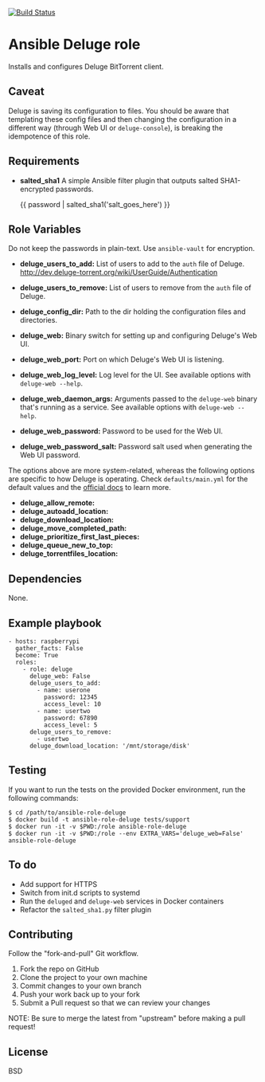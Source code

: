 [![Build Status](https://travis-ci.org/danvaida/ansible-role-deluge.svg?branch=master)](https://travis-ci.org/danvaida/ansible-role-deluge)

# Ansible Deluge role

Installs and configures Deluge BitTorrent client.

## Caveat

Deluge is saving its configuration to files. You should be aware that
templating these config files and then changing the configuration in a
different way (through Web UI or `deluge-console`), is breaking the
idempotence of this role.

## Requirements

* __salted_sha1__
  A simple Ansible filter plugin that outputs salted SHA1-encrypted passwords.

    {{ password | salted_sha1('salt_goes_here') }}

## Role Variables

Do not keep the passwords in plain-text. Use `ansible-vault` for encryption.

* __deluge_users_to_add:__
  List of users to add to the `auth` file of Deluge.
  <http://dev.deluge-torrent.org/wiki/UserGuide/Authentication>

* __deluge_users_to_remove:__
  List of users to remove from the `auth` file of Deluge.

* __deluge_config_dir:__
  Path to the dir holding the configuration files and directories.

* __deluge_web:__
  Binary switch for setting up and configuring Deluge's Web UI.

* __deluge_web_port:__
  Port on which Deluge's Web UI is listening.

* __deluge_web_log_level:__
  Log level for the UI. See available options with `deluge-web --help`.

* __deluge_web_daemon_args:__
  Arguments passed to the `deluge-web` binary that's running as a service.
  See available options with `deluge-web --help`.

* __deluge_web_password:__
  Password to be used for the Web UI.

* __deluge_web_password_salt:__
  Password salt used when generating the Web UI password.

The options above are more system-related, whereas the following options
are specific to how Deluge is operating. Check `defaults/main.yml` for
the default values and the [official docs](http://dev.deluge-torrent.org/wiki/UserGuide) to learn more.

* __deluge_allow_remote:__
* __deluge_autoadd_location:__
* __deluge_download_location:__
* __deluge_move_completed_path:__
* __deluge_prioritize_first_last_pieces:__
* __deluge_queue_new_to_top:__
* __deluge_torrentfiles_location:__

## Dependencies

None.

## Example playbook

    - hosts: raspberrypi
      gather_facts: False
      become: True
      roles:
        - role: deluge
          deluge_web: False
          deluge_users_to_add:
            - name: userone
              password: 12345
              access_level: 10
            - name: usertwo
              password: 67890
              access_level: 5
          deluge_users_to_remove:
            - usertwo
          deluge_download_location: '/mnt/storage/disk'

## Testing

If you want to run the tests on the provided Docker environment, run the
following commands:

    $ cd /path/to/ansible-role-deluge
    $ docker build -t ansible-role-deluge tests/support
    $ docker run -it -v $PWD:/role ansible-role-deluge
    $ docker run -it -v $PWD:/role --env EXTRA_VARS='deluge_web=False' ansible-role-deluge

## To do

* Add support for HTTPS
* Switch from init.d scripts to systemd
* Run the `deluged` and `deluge-web` services in Docker containers
* Refactor the `salted_sha1.py` filter plugin

## Contributing

Follow the "fork-and-pull" Git workflow.

1. Fork the repo on GitHub
2. Clone the project to your own machine
3. Commit changes to your own branch
4. Push your work back up to your fork
5. Submit a Pull request so that we can review your changes

NOTE: Be sure to merge the latest from "upstream" before making a pull request!

## License

BSD
